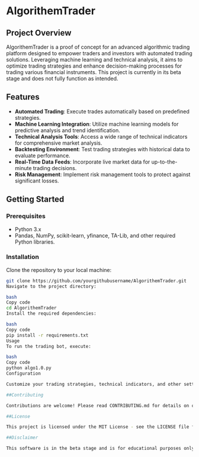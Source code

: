 # AlgorithemTrader

## Project Overview

AlgorithemTrader is a proof of concept for an advanced algorithmic trading platform designed to empower traders and investors with automated trading solutions. Leveraging machine learning and technical analysis, it aims to optimize trading strategies and enhance decision-making processes for trading various financial instruments. This project is currently in its beta stage and does not fully function as intended.

## Features

- **Automated Trading**: Execute trades automatically based on predefined strategies.
- **Machine Learning Integration**: Utilize machine learning models for predictive analysis and trend identification.
- **Technical Analysis Tools**: Access a wide range of technical indicators for comprehensive market analysis.
- **Backtesting Environment**: Test trading strategies with historical data to evaluate performance.
- **Real-Time Data Feeds**: Incorporate live market data for up-to-the-minute trading decisions.
- **Risk Management**: Implement risk management tools to protect against significant losses.

## Getting Started

### Prerequisites

- Python 3.x
- Pandas, NumPy, scikit-learn, yfinance, TA-Lib, and other required Python libraries.

### Installation

Clone the repository to your local machine:

```bash
git clone https://github.com/yourgithubusername/AlgorithemTrader.git
Navigate to the project directory:

bash
Copy code
cd AlgorithemTrader
Install the required dependencies:

bash
Copy code
pip install -r requirements.txt
Usage
To run the trading bot, execute:

bash
Copy code
python algo1.0.py
Configuration

Customize your trading strategies, technical indicators, and other settings by editing the config.json file.

##Contributing

Contributions are welcome! Please read CONTRIBUTING.md for details on our code of conduct and the process for submitting pull requests.

##License

This project is licensed under the MIT License - see the LICENSE file for details.

##Disclaimer

This software is in the beta stage and is for educational purposes only. It does not fully function as intended and is considered a proof of concept. Do not risk money which you are afraid to lose. USE THE SOFTWARE AT YOUR OWN RISK. THE AUTHORS AND ALL AFFILIATES ASSUME NO RESPONSIBILITY FOR YOUR TRADING RESULTS.

